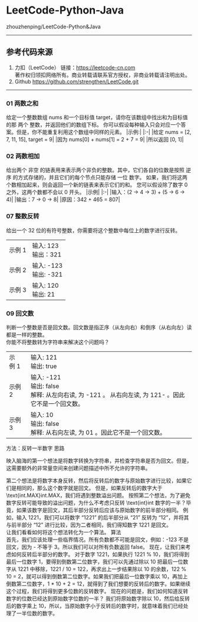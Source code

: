 # LeetCode-Python-Java

zhouzhenping/LeetCode-Python&amp;Java

---

## 参考代码来源

1. 力扣（LeetCode）
链接：<https://leetcode-cn.com>  
著作权归领扣网络所有。商业转载请联系官方授权，非商业转载请注明出处。
2. Github <https://github.com/strengthen/LeetCode.git>

---

### 01 两数之和

给定一个整数数组 nums 和一个目标值 target，请你在该数组中找出和为目标值的那 两个 整数，并返回他们的数组下标。
你可以假设每种输入只会对应一个答案。但是，你不能重复利用这个数组中同样的元素。
|示例:|
|:-|
|给定 nums = [2, 7, 11, 15], target = 9|
|因为 nums[0] + nums[1] = 2 + 7 = 9|
|所以返回 [0, 1]|

### 02 两数相加

给出两个 非空 的链表用来表示两个非负的整数。其中，它们各自的位数是按照 逆序 的方式存储的，并且它们的每个节点只能存储 一位 数字。
如果，我们将这两个数相加起来，则会返回一个新的链表来表示它们的和。
您可以假设除了数字 0 之外，这两个数都不会以 0 开头。
|示例|
|:-|
|输入：(2 -> 4 -> 3) + (5 -> 6 -> 4)|
|输出：7 -> 0 -> 8|
|原因：342 + 465 = 807|

### 07 整数反转

给出一个 32 位的有符号整数，你需要将这个整数中每位上的数字进行反转。

|||
|:---|:---|
|示例 1|输入: 123<br/>输出：321|
|示例 2|输入: -123<br/> 输出: -321|
|示例 3|输入: 120<br/>输出: 21|
  
### 09 回文数  

判断一个整数是否是回文数。回文数是指正序（从左向右）和倒序（从右向左）读都是一样的整数。  
你能不将整数转为字符串来解决这个问题吗？  

|||
|:---|:---|
|示例 1|输入: 121<br/>输出: true|
|示例 2|输入: -121<br/>输出: false<br/>解释: 从左向右读, 为 -121 。 从右向左读, 为 121- 。因此它不是一个回文数。|
|示例 3|输入: 10<br/>输出: false<br/>解释: 从右向左读, 为 01 。因此它不是一个回文数。  

方法：反转一半数字
思路

映入脑海的第一个想法是将数字转换为字符串，并检查字符串是否为回文。但是，这需要额外的非常量空间来创建问题描述中所不允许的字符串。

第二个想法是将数字本身反转，然后将反转后的数字与原始数字进行比较，如果它们是相同的，那么这个数字就是回文。
但是，如果反转后的数字大于 \text{int.MAX}int.MAX，我们将遇到整数溢出问题。
按照第二个想法，为了避免数字反转可能导致的溢出问题，为什么不考虑只反转 \text{int}int 数字的一半？毕竟，如果该数字是回文，其后半部分反转后应该与原始数字的前半部分相同。
例如，输入 1221，我们可以将数字 “1221” 的后半部分从 “21” 反转为 “12”，并将其与前半部分 “12” 进行比较，因为二者相同，我们得知数字 1221 是回文。  
让我们看看如何将这个想法转化为一个算法。
算法  
首先，我们应该处理一些临界情况。所有负数都不可能是回文，例如：-123 不是回文，因为 - 不等于 3。所以我们可以对所有负数返回 false。
现在，让我们来考虑如何反转后半部分的数字。
对于数字 1221，如果执行 1221 % 10，我们将得到最后一位数字 1，要得到倒数第二位数字，我们可以先通过除以 10 把最后一位数字从 1221 中移除，1221 / 10 = 122，再求出上一步结果除以 10 的余数，122 % 10 = 2，就可以得到倒数第二位数字。如果我们把最后一位数字乘以 10，再加上倒数第二位数字，1 * 10 + 2 = 12，就得到了我们想要的反转后的数字。如果继续这个过程，我们将得到更多位数的反转数字。
现在的问题是，我们如何知道反转数字的位数已经达到原始数字位数的一半？
我们将原始数字除以 10，然后给反转后的数字乘上 10，所以，当原始数字小于反转后的数字时，就意味着我们已经处理了一半位数的数字。
